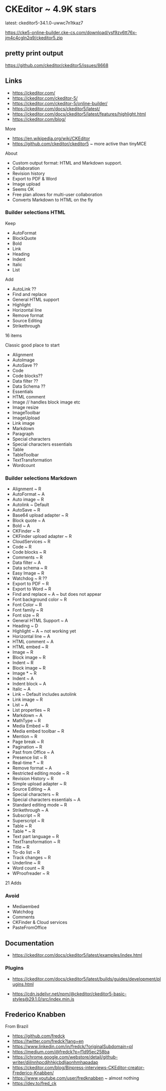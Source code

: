 # CKEditor ~ 4.9K stars


latest: ckeditor5-34.1.0-uwwc7n1tkaz7


https://cke5-online-builder.cke-cs.com/download/ysf9zv6tt76x-jm4c4cgln2q9/ckeditor5.zip

## pretty print output

https://github.com/ckeditor/ckeditor5/issues/8668

## Links

* https://ckeditor.com/
* https://ckeditor.com/ckeditor-5/
* https://ckeditor.com/ckeditor-5/online-builder/
* https://ckeditor.com/docs/ckeditor5/latest/
* https://ckeditor.com/docs/ckeditor5/latest/features/highlight.html
* https://ckeditor.com/blog/

More

* https://en.wikipedia.org/wiki/CKEditor
* https://github.com/ckeditor/ckeditor5 ~ more active than tinyMCE

About

* Custom output format: HTML and Markdown support.
* Collaboration
* Revision history
* Export to PDF & Word
* Image upload
* Seems OK
* Free plan allows for multi-user collaboration
* Converts Markdown to HTML on the fly


### Builder selections HTML

Keep
* AutoFormat
* BlockQuote
* Bold
* Link
* Heading
* Indent
* Italic
* List

Add
* AutoLink ??
* Find and replace
* General HTML support
* Highlight
* Horizontal line
* Remove format
* Source Editing
* Strikethrough

16 items

Classic good place to start

* Alignment
* AutoImage
* AutoSave ??
* Code
* Code blocks??
* Data filter ??
* Data Schema ??
* Essentials
* HTML comment
* Image // handles block image etc
* Image resize
* ImageToolbar
* ImageUpload
* Link image
* Markdown
* Paragraph
* Special characters
* Special characters essentials
* Table
* TableToolbar
* TextTransformation
* Wordcount

### Builder selections Markdown

* Alignment ~ R
* AutoFormat ~ A
* Auto image ~ R
* Autolink ~ Default
* AutoSave ~ R
* Base64 upload adapter ~ R
* Block quote ~ A
* Bold ~ A
* CKFinder ~ R
* CKFinder upload adapter ~ R
* CloudServices ~ R
* Code ~ R
* Code blocks ~ R
* Comments ~ R
* Data filter ~ A
* Data schema ~ R
* Easy Image  ~ R
* Watchdog ~ R ??
* Export to PDF ~ R
* Export to Word ~ R
* Find and replace ~ A ~ but does not appear
* Font background color ~ R
* Font Color ~ R
* Font family ~ R
* Font size ~ R
* General HTML Support ~ A
* Heading ~ D
* Highlight ~ A ~ not working yet
* Horizontal line ~ A
* HTML comment ~ A
* HTML embed ~ R
* Image ~ R
* Block image ~ R
* Indent ~ R
* Block image ~ R
* Image * ~ R
* Indent ~ A
* Indent block ~ A
* Italic ~ A
* Link ~ Default includes autolink
* Link image ~ R
* List ~ A
* List properties ~ R
* Markdown ~ A
* MathType ~ R
* Media Embed ~ R
* Media embed toolbar ~ R
* Mention ~ R
* Page break ~ R
* Pagination ~ R
* Past from Office ~ A
* Presence list ~ R
* Real-time * ~ R
* Remove format ~ A
* Restricted editing mode ~ R
* Revision History ~ R
* Simple upload adapter ~ R
* Source Editing ~ A
* Special characters ~ R
* Special characters essentials ~ A
* Standard editing mode ~ R
* Strikethrough ~ A
* Subscript ~ R
* Superscript ~ R
* Table ~ R
* Table * ~ R
* Text part language ~ R
* TextTransformation ~ R
* Title ~ R
* To-do list ~ R
* Track changes ~ R
* Underline ~ R
* Word count ~ R
* WProofreader ~ R

21 Adds

### Avoid

* Mediaembed
* Watchdog
* Comments
* CKFinder & Cloud services
* PasteFromOffice

## Documentation

* https://ckeditor.com/docs/ckeditor5/latest/examples/index.html


### Plugins

* https://ckeditor.com/docs/ckeditor5/latest/builds/guides/development/plugins.html

* https://cdn.jsdelivr.net/npm/@ckeditor/ckeditor5-basic-styles@29.1.0/src/index.min.js


## Frederico Knabben

From Brazil

* https://github.com/fredck
* https://twitter.com/fredck?lang=en
* https://www.linkedin.com/in/fredck/?originalSubdomain=pl
* https://medium.com/@fredck?p=f1d95ec258ba
* https://chrome.google.com/webstore/detail/github-writer/diilnnhpcdjhhkjcbdljaonhmhapadap
* https://ckeditor.com/blog/Binpress-interviews-CKEditor-creator-Frederico-Knabben/
* https://www.youtube.com/user/fredknabben ~ almost nothing
* https://dev.to/fred_ck
